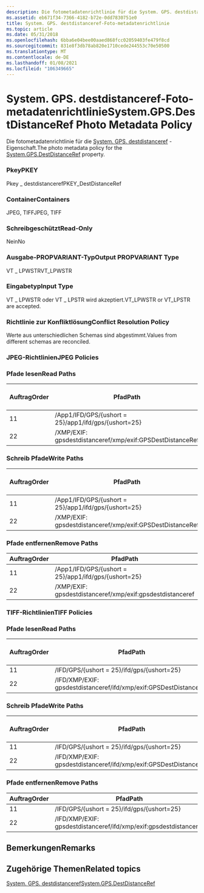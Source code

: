 ```yaml
---
description: Die fotometadatenrichtlinie für die System. GPS. destdistanceref-Eigenschaft.
ms.assetid: eb671f34-7366-4182-b72e-0dd7830751e0
title: System. GPS. destdistanceref-Foto-metadatenrichtlinie
ms.topic: article
ms.date: 05/31/2018
ms.openlocfilehash: 6bba6e04bee00aaed868fcc02059403fe479f8cd
ms.sourcegitcommit: 831e8f3db78ab820e1710cede244553c70e50500
ms.translationtype: MT
ms.contentlocale: de-DE
ms.lasthandoff: 01/08/2021
ms.locfileid: "106349665"
---
```

# <a name="systemgpsdestdistanceref-photo-metadata-policy"></a><span data-ttu-id="c8c99-103">System. GPS. destdistanceref-Foto-metadatenrichtlinie</span><span class="sxs-lookup"><span data-stu-id="c8c99-103">System.GPS.DestDistanceRef Photo Metadata Policy</span></span>

<span data-ttu-id="c8c99-104">Die fotometadatenrichtlinie für die [System. GPS. destdistanceref](../properties/props-system-gps-destdistanceref.md) -Eigenschaft.</span><span class="sxs-lookup"><span data-stu-id="c8c99-104">The photo metadata policy for the [System.GPS.DestDistanceRef](../properties/props-system-gps-destdistanceref.md) property.</span></span>

### <a name="pkey"></a><span data-ttu-id="c8c99-105">Pkey</span><span class="sxs-lookup"><span data-stu-id="c8c99-105">PKEY</span></span>

<span data-ttu-id="c8c99-106">Pkey \_ destdistanceref</span><span class="sxs-lookup"><span data-stu-id="c8c99-106">PKEY\_DestDistanceRef</span></span>

### <a name="containers"></a><span data-ttu-id="c8c99-107">Container</span><span class="sxs-lookup"><span data-stu-id="c8c99-107">Containers</span></span>

<span data-ttu-id="c8c99-108">JPEG, TIFF</span><span class="sxs-lookup"><span data-stu-id="c8c99-108">JPEG, TIFF</span></span>

### <a name="read-only"></a><span data-ttu-id="c8c99-109">Schreibgeschützt</span><span class="sxs-lookup"><span data-stu-id="c8c99-109">Read-Only</span></span>

<span data-ttu-id="c8c99-110">Nein</span><span class="sxs-lookup"><span data-stu-id="c8c99-110">No</span></span>

### <a name="output-propvariant-type"></a><span data-ttu-id="c8c99-111">Ausgabe-PROPVARIANT-Typ</span><span class="sxs-lookup"><span data-stu-id="c8c99-111">Output PROPVARIANT Type</span></span>

<span data-ttu-id="c8c99-112">VT \_ LPWSTR</span><span class="sxs-lookup"><span data-stu-id="c8c99-112">VT\_LPWSTR</span></span>

### <a name="input-type"></a><span data-ttu-id="c8c99-113">Eingabetyp</span><span class="sxs-lookup"><span data-stu-id="c8c99-113">Input Type</span></span>

<span data-ttu-id="c8c99-114">VT \_ LPWSTR oder VT \_ LPSTR wird akzeptiert.</span><span class="sxs-lookup"><span data-stu-id="c8c99-114">VT\_LPWSTR or VT\_LPSTR are accepted.</span></span>

### <a name="conflict-resolution-policy"></a><span data-ttu-id="c8c99-115">Richtlinie zur Konfliktlösung</span><span class="sxs-lookup"><span data-stu-id="c8c99-115">Conflict Resolution Policy</span></span>

<span data-ttu-id="c8c99-116">Werte aus unterschiedlichen Schemas sind abgestimmt.</span><span class="sxs-lookup"><span data-stu-id="c8c99-116">Values from different schemas are reconciled.</span></span>

### <a name="jpeg-policies"></a><span data-ttu-id="c8c99-117">JPEG-Richtlinien</span><span class="sxs-lookup"><span data-stu-id="c8c99-117">JPEG Policies</span></span>

### <a name="read-paths"></a><span data-ttu-id="c8c99-118">Pfade lesen</span><span class="sxs-lookup"><span data-stu-id="c8c99-118">Read Paths</span></span>



| <span data-ttu-id="c8c99-119">Auftrag</span><span class="sxs-lookup"><span data-stu-id="c8c99-119">Order</span></span> | <span data-ttu-id="c8c99-120">Pfad</span><span class="sxs-lookup"><span data-stu-id="c8c99-120">Path</span></span>                         | <span data-ttu-id="c8c99-121">Datenträger Format</span><span class="sxs-lookup"><span data-stu-id="c8c99-121">Disk Format</span></span> |
|-------|------------------------------|-------------|
| <span data-ttu-id="c8c99-122">1</span><span class="sxs-lookup"><span data-stu-id="c8c99-122">1</span></span>     | <span data-ttu-id="c8c99-123">/App1/IFD/GPS/{ushort = 25}</span><span class="sxs-lookup"><span data-stu-id="c8c99-123">/app1/ifd/gps/{ushort=25}</span></span>    | <span data-ttu-id="c8c99-124">ascii</span><span class="sxs-lookup"><span data-stu-id="c8c99-124">ascii</span></span>       |
| <span data-ttu-id="c8c99-125">2</span><span class="sxs-lookup"><span data-stu-id="c8c99-125">2</span></span>     | <span data-ttu-id="c8c99-126">/XMP/EXIF: gpsdestdistanceref</span><span class="sxs-lookup"><span data-stu-id="c8c99-126">/xmp/exif:GPSDestDistanceRef</span></span> | <span data-ttu-id="c8c99-127">Unicode</span><span class="sxs-lookup"><span data-stu-id="c8c99-127">unicode</span></span>     |



 

### <a name="write-paths"></a><span data-ttu-id="c8c99-128">Schreib Pfade</span><span class="sxs-lookup"><span data-stu-id="c8c99-128">Write Paths</span></span>



| <span data-ttu-id="c8c99-129">Auftrag</span><span class="sxs-lookup"><span data-stu-id="c8c99-129">Order</span></span> | <span data-ttu-id="c8c99-130">Pfad</span><span class="sxs-lookup"><span data-stu-id="c8c99-130">Path</span></span>                         | <span data-ttu-id="c8c99-131">Datenträger Format</span><span class="sxs-lookup"><span data-stu-id="c8c99-131">Disk Format</span></span> |
|-------|------------------------------|-------------|
| <span data-ttu-id="c8c99-132">1</span><span class="sxs-lookup"><span data-stu-id="c8c99-132">1</span></span>     | <span data-ttu-id="c8c99-133">/App1/IFD/GPS/{ushort = 25}</span><span class="sxs-lookup"><span data-stu-id="c8c99-133">/app1/ifd/gps/{ushort=25}</span></span>    | <span data-ttu-id="c8c99-134">ascii</span><span class="sxs-lookup"><span data-stu-id="c8c99-134">ascii</span></span>       |
| <span data-ttu-id="c8c99-135">2</span><span class="sxs-lookup"><span data-stu-id="c8c99-135">2</span></span>     | <span data-ttu-id="c8c99-136">/XMP/EXIF: gpsdestdistanceref</span><span class="sxs-lookup"><span data-stu-id="c8c99-136">/xmp/exif:GPSDestDistanceRef</span></span> | <span data-ttu-id="c8c99-137">Unicode</span><span class="sxs-lookup"><span data-stu-id="c8c99-137">unicode</span></span>     |



 

### <a name="remove-paths"></a><span data-ttu-id="c8c99-138">Pfade entfernen</span><span class="sxs-lookup"><span data-stu-id="c8c99-138">Remove Paths</span></span>



| <span data-ttu-id="c8c99-139">Auftrag</span><span class="sxs-lookup"><span data-stu-id="c8c99-139">Order</span></span> | <span data-ttu-id="c8c99-140">Pfad</span><span class="sxs-lookup"><span data-stu-id="c8c99-140">Path</span></span>                         |
|-------|------------------------------|
| <span data-ttu-id="c8c99-141">1</span><span class="sxs-lookup"><span data-stu-id="c8c99-141">1</span></span>     | <span data-ttu-id="c8c99-142">/App1/IFD/GPS/{ushort = 25}</span><span class="sxs-lookup"><span data-stu-id="c8c99-142">/app1/ifd/gps/{ushort=25}</span></span>    |
| <span data-ttu-id="c8c99-143">2</span><span class="sxs-lookup"><span data-stu-id="c8c99-143">2</span></span>     | <span data-ttu-id="c8c99-144">/XMP/EXIF: gpsdestdistanceref</span><span class="sxs-lookup"><span data-stu-id="c8c99-144">/xmp/exif:gpsdestdistanceref</span></span> |



 

### <a name="tiff-policies"></a><span data-ttu-id="c8c99-145">TIFF-Richtlinien</span><span class="sxs-lookup"><span data-stu-id="c8c99-145">TIFF Policies</span></span>

### <a name="read-paths"></a><span data-ttu-id="c8c99-146">Pfade lesen</span><span class="sxs-lookup"><span data-stu-id="c8c99-146">Read Paths</span></span>



| <span data-ttu-id="c8c99-147">Auftrag</span><span class="sxs-lookup"><span data-stu-id="c8c99-147">Order</span></span> | <span data-ttu-id="c8c99-148">Pfad</span><span class="sxs-lookup"><span data-stu-id="c8c99-148">Path</span></span>                             | <span data-ttu-id="c8c99-149">Datenträger Format</span><span class="sxs-lookup"><span data-stu-id="c8c99-149">Disk Format</span></span> |
|-------|----------------------------------|-------------|
| <span data-ttu-id="c8c99-150">1</span><span class="sxs-lookup"><span data-stu-id="c8c99-150">1</span></span>     | <span data-ttu-id="c8c99-151">/IFD/GPS/{ushort = 25}</span><span class="sxs-lookup"><span data-stu-id="c8c99-151">/ifd/gps/{ushort=25}</span></span>             | <span data-ttu-id="c8c99-152">ascii</span><span class="sxs-lookup"><span data-stu-id="c8c99-152">ascii</span></span>       |
| <span data-ttu-id="c8c99-153">2</span><span class="sxs-lookup"><span data-stu-id="c8c99-153">2</span></span>     | <span data-ttu-id="c8c99-154">/IFD/XMP/EXIF: gpsdestdistanceref</span><span class="sxs-lookup"><span data-stu-id="c8c99-154">/ifd/xmp/exif:GPSDestDistanceRef</span></span> | <span data-ttu-id="c8c99-155">Unicode</span><span class="sxs-lookup"><span data-stu-id="c8c99-155">unicode</span></span>     |



 

### <a name="write-paths"></a><span data-ttu-id="c8c99-156">Schreib Pfade</span><span class="sxs-lookup"><span data-stu-id="c8c99-156">Write Paths</span></span>



| <span data-ttu-id="c8c99-157">Auftrag</span><span class="sxs-lookup"><span data-stu-id="c8c99-157">Order</span></span> | <span data-ttu-id="c8c99-158">Pfad</span><span class="sxs-lookup"><span data-stu-id="c8c99-158">Path</span></span>                             | <span data-ttu-id="c8c99-159">Datenträger Format</span><span class="sxs-lookup"><span data-stu-id="c8c99-159">Disk Format</span></span> |
|-------|----------------------------------|-------------|
| <span data-ttu-id="c8c99-160">1</span><span class="sxs-lookup"><span data-stu-id="c8c99-160">1</span></span>     | <span data-ttu-id="c8c99-161">/IFD/GPS/{ushort = 25}</span><span class="sxs-lookup"><span data-stu-id="c8c99-161">/ifd/gps/{ushort=25}</span></span>             | <span data-ttu-id="c8c99-162">ascii</span><span class="sxs-lookup"><span data-stu-id="c8c99-162">ascii</span></span>       |
| <span data-ttu-id="c8c99-163">2</span><span class="sxs-lookup"><span data-stu-id="c8c99-163">2</span></span>     | <span data-ttu-id="c8c99-164">/IFD/XMP/EXIF: gpsdestdistanceref</span><span class="sxs-lookup"><span data-stu-id="c8c99-164">/ifd/xmp/exif:GPSDestDistanceRef</span></span> | <span data-ttu-id="c8c99-165">Unicode</span><span class="sxs-lookup"><span data-stu-id="c8c99-165">unicode</span></span>     |



 

### <a name="remove-paths"></a><span data-ttu-id="c8c99-166">Pfade entfernen</span><span class="sxs-lookup"><span data-stu-id="c8c99-166">Remove Paths</span></span>



| <span data-ttu-id="c8c99-167">Auftrag</span><span class="sxs-lookup"><span data-stu-id="c8c99-167">Order</span></span> | <span data-ttu-id="c8c99-168">Pfad</span><span class="sxs-lookup"><span data-stu-id="c8c99-168">Path</span></span>                             |
|-------|----------------------------------|
| <span data-ttu-id="c8c99-169">1</span><span class="sxs-lookup"><span data-stu-id="c8c99-169">1</span></span>     | <span data-ttu-id="c8c99-170">/IFD/GPS/{ushort = 25}</span><span class="sxs-lookup"><span data-stu-id="c8c99-170">/ifd/gps/{ushort=25}</span></span>             |
| <span data-ttu-id="c8c99-171">2</span><span class="sxs-lookup"><span data-stu-id="c8c99-171">2</span></span>     | <span data-ttu-id="c8c99-172">/IFD/XMP/EXIF: gpsdestdistanceref</span><span class="sxs-lookup"><span data-stu-id="c8c99-172">/ifd/xmp/exif:gpsdestdistanceref</span></span> |



 

## <a name="remarks"></a><span data-ttu-id="c8c99-173">Bemerkungen</span><span class="sxs-lookup"><span data-stu-id="c8c99-173">Remarks</span></span>

## <a name="related-topics"></a><span data-ttu-id="c8c99-174">Zugehörige Themen</span><span class="sxs-lookup"><span data-stu-id="c8c99-174">Related topics</span></span>

<dl> <dt>

[<span data-ttu-id="c8c99-175">System. GPS. destdistanceref</span><span class="sxs-lookup"><span data-stu-id="c8c99-175">System.GPS.DestDistanceRef</span></span>](../properties/props-system-gps-destdistanceref.md)
</dt> </dl>

 

 
